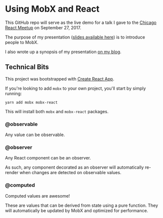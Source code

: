 # Using MobX and React

This GitHub repo will serve as the live demo for a talk I gave to the [Chicago React Meetup](https://www.meetup.com/React-Chicago/events/238418830/) 
on September 27, 2017.

The purpose of my presentation ([slides available here]()) is to introduce people to MobX.

I also wrote up a synopsis of my presentation [on my blog](https://www.akawebdesign.com/2017/09/21/using-mobx-react/).

## Technical Bits

This project was bootstrapped with [Create React App](https://github.com/facebookincubator/create-react-app).

If you're looking to add `mobx` to your own project, you'll start by simply running:

    yarn add mobx mobx-react
    
This will install both `mobx` and `mobx-react` packages.



### @observable

Any value can be observable.



### @observer

Any React component can be an observer. 

As such, any component decorated as an observer will automatically re-render when changes are detected on observable values.


### @computed

Computed values are awesome! 

These are values that can be derived from state using a pure function. They will automatically be updated by MobX and optimized for performance.